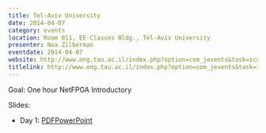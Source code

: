 ```yaml
---
title: Tel-Aviv University
date: 2014-04-07
category: events
location: Room 011, EE-Classes Bldg., Tel-Aviv University
presenter: Noa Zilberman
eventdate: 2014-04-07
website: http://www.eng.tau.ac.il/index.php?option=com_jevents&task=icalrepeat.detail&evid=1121&Itemid=292&year=2014&month=04&day=07&title=electrical-eng-seminar-netfpga-the-flexible-open-source-networking-platform
titlelink: http://www.eng.tau.ac.il/index.php?option=com_jevents&task=icalrepeat.detail&evid=1121&Itemid=292&year=2014&month=04&day=07&title=electrical-eng-seminar-netfpga-the-flexible-open-source-networking-platform
---
```

Goal: One hour NetFPGA Introductory

Slides:
- Day 1: [PDF](http://www.cl.cam.ac.uk/~nz247/talks/netfpga-short-talk-2014_tau.pdf)[PowerPoint](http://www.cl.cam.ac.uk/~nz247/talks/netfpga-short-talk-2014_TAU.pptx)
